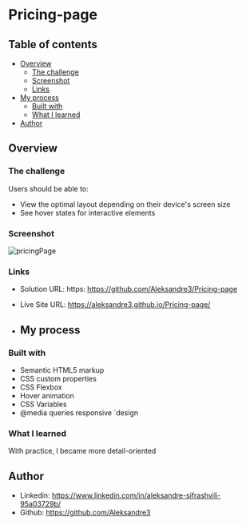 # Pricing-page

## Table of contents

- [Overview](#overview)
  - [The challenge](#the-challenge)
  - [Screenshot](#screenshot)
  - [Links](#links)
- [My process](#my-process)
  - [Built with](#built-with)
  - [What I learned](#what-i-learned)
- [Author](#author)

## Overview

### The challenge

Users should be able to:

- View the optimal layout depending on their device's screen size
- See hover states for interactive elements

### Screenshot

![pricingPage](https://github.com/Aleksandre3/Pricing-page/assets/151461210/88d6cd58-aa0c-486f-8ccb-372cb7538ff9)


### Links

- Solution URL: https: https://github.com/Aleksandre3/Pricing-page
- Live Site URL: https://aleksandre3.github.io/Pricing-page/

- ## My process

### Built with

- Semantic HTML5 markup
- CSS custom properties
- CSS Flexbox
- Hover animation
- CSS Variables
- @media queries responsive `design

### What I learned
With practice, I became more detail-oriented 

## Author

- Linkedin: https://www.linkedin.com/in/aleksandre-sifrashvili-95a03729b/
- Github: https://github.com/Aleksandre3
